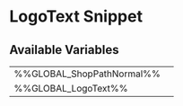 # <span class="jumptarget"> LogoText Snippet </span>

## <span class="jumptarget"> Available Variables </span>
|||
|---|---|
| %%GLOBAL_ShopPathNormal%% |
| %%GLOBAL_LogoText%% |
